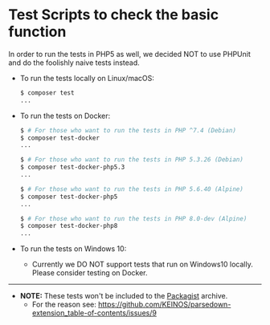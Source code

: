 # Test Scripts to check the basic function

In order to run the tests in PHP5 as well, we decided NOT to use PHPUnit and do the foolishly naive tests instead.

- To run the tests locally on Linux/macOS:

  ```bash
  $ composer test
  ...
  ```

- To run the tests on Docker:

  ```bash
  $ # For those who want to run the tests in PHP ^7.4 (Debian)
  $ composer test-docker
  ...
  ```

  ```bash
  $ # For those who want to run the tests in PHP 5.3.26 (Debian)
  $ composer test-docker-php5.3
  ...
  ```

  ```bash
  $ # For those who want to run the tests in PHP 5.6.40 (Alpine)
  $ composer test-docker-php5
  ...
  ```

  ```bash
  $ # For those who want to run the tests in PHP 8.0-dev (Alpine)
  $ composer test-docker-php8
  ...
  ```

- To run the tests on Windows 10:
  - Currently we DO NOT support tests that run on Windows10 locally. Please consider testing on Docker.

---

- **NOTE:** These tests won't be included to the [Packagist](https://packagist.org/packages/keinos/parsedown-toc) archive.
  - For the reason see: https://github.com/KEINOS/parsedown-extension_table-of-contents/issues/9
